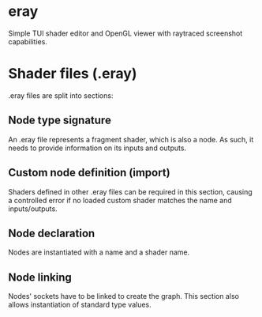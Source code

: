 # eray

Simple TUI shader editor and OpenGL viewer with raytraced screenshot
capabilities.

# Shader files (.eray)

.eray files are split into sections:

## Node type signature

An .eray file represents a fragment shader, which is also a node.
As such, it needs to provide information on its inputs and outputs.

## Custom node definition (import)

Shaders defined in other .eray files can be required in this section, causing a
controlled error if no loaded custom shader matches the name and inputs/outputs.

## Node declaration

Nodes are instantiated with a name and a shader name.

## Node linking

Nodes' sockets have to be linked to create the graph.
This section also allows instantiation of standard type values.
